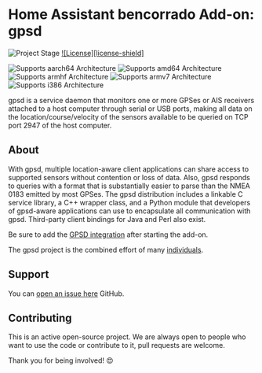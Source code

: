 # Home Assistant bencorrado Add-on: gpsd

![Project Stage][project-stage-shield]
[![License][license-shield]](LICENSE.md)

![Supports aarch64 Architecture][aarch64-shield]
![Supports amd64 Architecture][amd64-shield]
![Supports armhf Architecture][armhf-shield]
![Supports armv7 Architecture][armv7-shield]
![Supports i386 Architecture][i386-shield]

[project-stage-shield]: https://img.shields.io/badge/project%20stage-experimental-yellow.svg
[aarch64-shield]: https://img.shields.io/badge/aarch64-yes-green.svg
[amd64-shield]: https://img.shields.io/badge/amd64-yes-green.svg
[armhf-shield]: https://img.shields.io/badge/armhf-yes-green.svg
[armv7-shield]: https://img.shields.io/badge/armv7-yes-green.svg
[i386-shield]: https://img.shields.io/badge/i386-yes-green.svg


gpsd is a service daemon that monitors one or more GPSes or AIS receivers attached to a host computer through serial or USB ports, making all data on the location/course/velocity of the sensors available to be queried on TCP port 2947 of the host computer.

## About

With gpsd, multiple location-aware client applications can share access to supported sensors without contention or loss of data. Also, gpsd responds to queries with a format that is substantially easier to parse than the NMEA 0183 emitted by most GPSes. The gpsd distribution includes a linkable C service library, a C++ wrapper class, and a Python module that developers of gpsd-aware applications can use to encapsulate all communication with gpsd. Third-party client bindings for Java and Perl also exist.

Be sure to add the [GPSD  integration](https://www.home-assistant.io/integrations/gpsd/) after starting the add-on.

The gpsd project is the combined effort of
many [individuals][gpsd-acknowledgements].

## Support

You can [open an issue here][issue] GitHub.


## Contributing

This is an active open-source project. We are always open to people who want to
use the code or contribute to it, pull requests are welcome.

Thank you for being involved! :heart_eyes:

[issue]: https://github.com/bencorrado/addons-bencorrado/issues
[gpsd-acknowledgements]: https://www.openhub.net/p/gpsd/contributors

